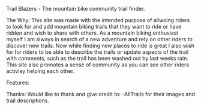 Trail Blazers - The mountain bike community trail finder.

The Why:
This site was made with the intended purpose of allwoing riders to look for and add mountain biking trails that they want to ride or have ridden and wish to share with others. As a mountain biking enthusiast myself I am always in search of a new adventure and rely on other riders to discover new trails. Now while finding new places to ride is great I also wish for for riders to be able to describe the trails or update aspects of the trail with comments, such as the trail has been washed out by last weeks rain. This site also promotes a sense of community as you can see other riders activley helping each other.

Features:

Thanks:
Would like to thank and give credit to:
-AllTrails for their images and trail descriptions.
